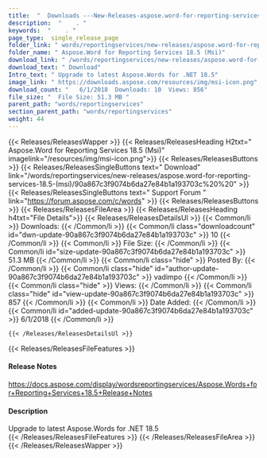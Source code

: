 ```yaml
---
title:  "  Downloads ---New-Releases-aspose.word-for-reporting-services-18.5-(msi) . " 
description:  "    . " 
keywords:  "    . " 
page_type:  single_release_page
folder_link: " words/reportingservices/new-releases/aspose.word-for-reporting-services-18.5-(msi)/"
folder_name: " Aspose.Word for Reporting Services 18.5 (Msi)"
download_link: " /words/reportingservices/new-releases/aspose.word-for-reporting-services-18.5-(msi)/90a867c3f9074b6da27e84b1a193703c"
download_text: " Download"
Intro_text: " Upgrade to latest Aspose.Words for .NET 18.5"
image_link: " https://downloads.aspose.com/resources/img/msi-icon.png"
download_count: "   6/1/2018  Downloads: 10  Views: 856"
file_size: "  File Size: 51.3 MB "
parent_path: "words/reportingservices"
section_parent_path: "words/reportingservices"
weight: 44 
---
```


{{< Releases/ReleasesWapper >}}
  {{< Releases/ReleasesHeading H2txt=" Aspose.Word for Reporting Services 18.5 (Msi)" imagelink="/resources/img/msi-icon.png">}}
  {{< Releases/ReleasesButtons >}}
    {{< Releases/ReleasesSingleButtons text=" Download" link="/words/reportingservices/new-releases/aspose.word-for-reporting-services-18.5-(msi)/90a867c3f9074b6da27e84b1a193703c%20%20" >}}
    {{< Releases/ReleasesSingleButtons text=" Support Forum " link="https://forum.aspose.com/c/words" >}}
  {{< Releases/ReleasesButtons >}}
  {{< Releases/ReleasesFileArea >}}
    {{< Releases/ReleasesHeading h4txt="File Details">}}
    {{< Releases/ReleasesDetailsUl >}}
            {{< Common/li  >}} Downloads: {{< /Common/li >}} 
      {{< Common/li class="downloadcount" id="dwn-update-90a867c3f9074b6da27e84b1a193703c" >}} 10 {{< /Common/li >}} 
      {{< Common/li  >}} File Size: {{< /Common/li >}} 
      {{< Common/li id="size-update-90a867c3f9074b6da27e84b1a193703c" >}} 51.3 MB {{< /Common/li >}} 
      {{< Common/li  class="hide" >}} Posted By: {{< /Common/li >}} 
      {{< Common/li class="hide" id="author-update-90a867c3f9074b6da27e84b1a193703c" >}} vadimpo {{< /Common/li >}} 
      {{< Common/li class="hide"  >}} Views: {{< /Common/li >}} 
      {{< Common/li class="hide" id="view-update-90a867c3f9074b6da27e84b1a193703c" >}} 857 {{< /Common/li >}} 
      {{< Common/li  >}} Date Added: {{< /Common/li >}} 
      {{< Common/li id="added-update-90a867c3f9074b6da27e84b1a193703c" >}} 6/1/2018 {{< /Common/li >}} 

    {{< /Releases/ReleasesDetailsUl >}}

  {{< Releases/ReleasesFileFeatures >}}
      <h4>Release Notes</h4><div><a href="https://docs.aspose.com/display/wordsreportingservices/Aspose.Words+for+Reporting+Services+18.5+Release+Notes">https://docs.aspose.com/display/wordsreportingservices/Aspose.Words+for+Reporting+Services+18.5+Release+Notes</a></div><h4>Description</h4><div class="HTMLDescription">Upgrade to latest Aspose.Words for .NET 18.5</div>
  {{< /Releases/ReleasesFileFeatures >}}
 {{< /Releases/ReleasesFileArea >}}
{{< /Releases/ReleasesWapper >}}


